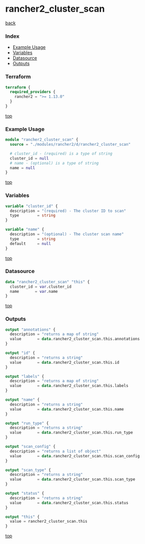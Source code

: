 # rancher2_cluster_scan

[back](../rancher2.md)

### Index

- [Example Usage](#example-usage)
- [Variables](#variables)
- [Datasource](#datasource)
- [Outputs](#outputs)

### Terraform

```terraform
terraform {
  required_providers {
    rancher2 = ">= 1.13.0"
  }
}
```

[top](#index)

### Example Usage

```terraform
module "rancher2_cluster_scan" {
  source = "./modules/rancher2/d/rancher2_cluster_scan"

  # cluster_id - (required) is a type of string
  cluster_id = null
  # name - (optional) is a type of string
  name = null
}
```

[top](#index)

### Variables

```terraform
variable "cluster_id" {
  description = "(required) - The cluster ID to scan"
  type        = string
}

variable "name" {
  description = "(optional) - The cluster scan name"
  type        = string
  default     = null
}
```

[top](#index)

### Datasource

```terraform
data "rancher2_cluster_scan" "this" {
  cluster_id = var.cluster_id
  name       = var.name
}
```

[top](#index)

### Outputs

```terraform
output "annotations" {
  description = "returns a map of string"
  value       = data.rancher2_cluster_scan.this.annotations
}

output "id" {
  description = "returns a string"
  value       = data.rancher2_cluster_scan.this.id
}

output "labels" {
  description = "returns a map of string"
  value       = data.rancher2_cluster_scan.this.labels
}

output "name" {
  description = "returns a string"
  value       = data.rancher2_cluster_scan.this.name
}

output "run_type" {
  description = "returns a string"
  value       = data.rancher2_cluster_scan.this.run_type
}

output "scan_config" {
  description = "returns a list of object"
  value       = data.rancher2_cluster_scan.this.scan_config
}

output "scan_type" {
  description = "returns a string"
  value       = data.rancher2_cluster_scan.this.scan_type
}

output "status" {
  description = "returns a string"
  value       = data.rancher2_cluster_scan.this.status
}

output "this" {
  value = rancher2_cluster_scan.this
}
```

[top](#index)